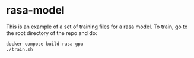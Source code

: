 # rasa-model

This is an example of a set of training files for a rasa model.
To train, go to the root directory of the repo and do:

```bash
docker compose build rasa-gpu
./train.sh
```
